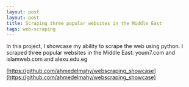 ```yaml
---
layout: post
layout: post
title: Scraping three popular websites in the Middle East
tags: web-scraping
---
```



In this project, I showcase my ability to scrape the web using python. I scraped three popular websites in the Middle East: youm7.com and islamweb.com and alexu.edu.eg

[https://github.com/ahmedelmahy/webscraping_showcase](https://github.com/ahmedelmahy/webscraping_showcase)

